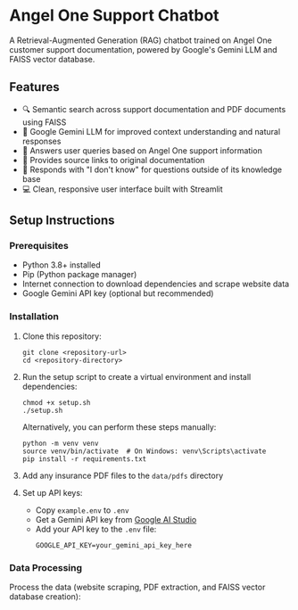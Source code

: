 # Angel One Support Chatbot

A Retrieval-Augmented Generation (RAG) chatbot trained on Angel One customer support documentation, powered by Google's Gemini LLM and FAISS vector database.

## Features

- 🔍 Semantic search across support documentation and PDF documents using FAISS
- 🧠 Google Gemini LLM for improved context understanding and natural responses
- 🤖 Answers user queries based on Angel One support information
- 🔗 Provides source links to original documentation
- 🚫 Responds with "I don't know" for questions outside of its knowledge base
- 💻 Clean, responsive user interface built with Streamlit

## Setup Instructions

### Prerequisites

- Python 3.8+ installed
- Pip (Python package manager)
- Internet connection to download dependencies and scrape website data
- Google Gemini API key (optional but recommended)

### Installation

1. Clone this repository:
   ```
   git clone <repository-url>
   cd <repository-directory>
   ```

2. Run the setup script to create a virtual environment and install dependencies:
   ```
   chmod +x setup.sh
   ./setup.sh
   ```

   Alternatively, you can perform these steps manually:
   ```
   python -m venv venv
   source venv/bin/activate  # On Windows: venv\Scripts\activate
   pip install -r requirements.txt
   ```

3. Add any insurance PDF files to the `data/pdfs` directory

4. Set up API keys:
   - Copy `example.env` to `.env`
   - Get a Gemini API key from [Google AI Studio](https://aistudio.google.com/app/apikey)
   - Add your API key to the `.env` file:
     ```
     GOOGLE_API_KEY=your_gemini_api_key_here
     ```

### Data Processing

Process the data (website scraping, PDF extraction, and FAISS vector database creation):